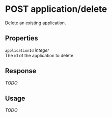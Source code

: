 # <span class="badge badge-light">POST</span> <span class="badge badge-light">application/delete</span>


Delete an existing application.

## Properties

`applicationId` *integer*  
The id of the application to delete.


## Response

*TODO*

## Usage

*TODO*

